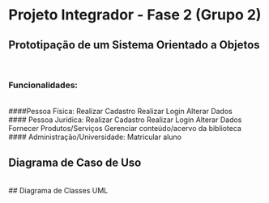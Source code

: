# Projeto Integrador - Fase 2 (Grupo 2)
## Prototipação de um Sistema Orientado a Objetos
<br>

### Funcionalidades:
<br>
####Pessoa Física:
Realizar Cadastro
Realizar Login
Alterar Dados


<br>
#### Pessoa Jurídica:
Realizar Cadastro
Realizar Login
Alterar Dados
Fornecer Produtos/Serviços
Gerenciar conteúdo/acervo da biblioteca

<br>
#### Administração/Universidade:
Matricular aluno


## Diagrama de Caso de Uso

<br>
## Diagrama de Classes UML

